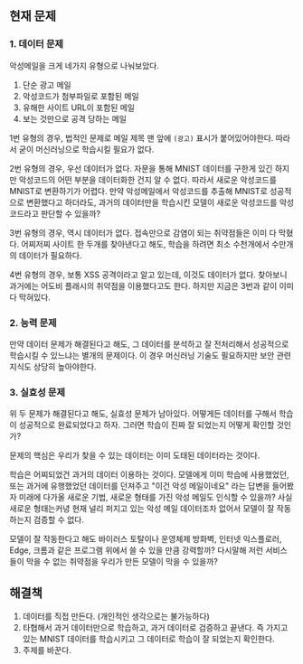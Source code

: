 ## 현재 문제

### 1. 데이터 문제

악성메일을 크게 네가지 유형으로 나눠보았다.

1. 단순 광고 메일
2. 악성코드가 첨부파일로 포함된 메일
3. 유해한 사이트 URL이 포함된 메일
4. 보는 것만으로 공격 당하는 메일

1번 유형의 경우, 법적인 문제로 메일 제목 맨 앞에 `(광고)` 표시가 붙어있어야한다. 따라서 굳이 머신러닝으로 학습시킬 필요가 없다.

2번 유형의 경우, 우선 데이터가 없다. 자문을 통해 MNIST 데이터를 구한게 있긴 하지만 악성코드의 어떤 부분을 데이터화한 건지 알 수 없다. 따라서 새로운 악성코드를 MNIST로 변환하기가 어렵다. 만약 악성메일에서 악성코드를 추출해 MNIST로 성공적으로 변환했다고 하더라도, 과거의 데이터만을 학습시킨 모델이 새로운 악성코드를 악성코드라고 판단할 수 있을까?

3번 유형의 경우, 역시 데이터가 없다. 접속만으로 감염이 되는 취약점들은 이미 다 막혔다. 어찌저찌 사이트 한 두개를 찾아낸다고 해도, 학습을 하려면 최소 수천개에서 수만개의 데이터가 필요하다.

4번 유형의 경우, 보통 XSS 공격이라고 알고 있는데, 이것도 데이터가 없다. 찾아보니 과거에는 어도비 플래시의 취약점을 이용했다고도 한다. 하지만 지금은 3번과 같이 이미 다 막혀있다.

### 2. 능력 문제

만약 데이터 문제가 해결된다고 해도, 그 데이터를 분석하고 잘 전처리해서 성공적으로 학습시킬 수 있느냐는 별개의 문제이다. 이 경우 머신러닝 기술도 필요하지만 보안 관련 지식도 상당히 높아야한다.

### 3. 실효성 문제

위 두 문제가 해결된다고 해도, 실효성 문제가 남아있다. 어떻게든 데이터를 구해서 학습이 성공적으로 완료되었다고 하자. 그러면 학습이 진짜 잘 되었는지 어떻게 확인할 것인가?

문제의 핵심은 우리가 찾을 수 있는 데이터는 이미 도태된 데이터라는 것이다.

학습은 어찌되었건 과거의 데이터 이용하는 것이다. 모델에게 이미 학습에 사용했었던, 또는 과거에 유행했었던 데이터를 던져주고 "이건 악성 메일이네요" 라는 답변을 들어봤자 미래에 다가올 새로운 기법, 새로운 형태를 가진 악성 메일도 인식할 수 있을까? 사실 새로운 형태는커녕 현재 널리 퍼지고 있는 악성 메일 데이터조차 없어서 모델이 잘 작동하는지 검증할 수 없다.

모델이 잘 작동한다고 해도 바이러스 토탈이나 운영체제 방화벽, 인터넷 익스플로러, Edge, 크롬과 같은 프로그램 위에서 쓸 수 있을 만큼 강력할까? 다시말해 저런 서비스들이 막을 수 없는 취약점을 우리가 만든 모델이 막을 수 있을까?

## 해결책

1. 데이터를 직접 만든다. (개인적인 생각으로는 불가능하다)
2. 타협해서 과거 데이터만으로 학습하고, 과거 데이터로 검증하고 끝낸다. 즉 가지고 있는 MNIST 데이터를 학습시키고 그 데이터로 학습이 잘 되었는지 확인한다.
3. 주제를 바꾼다.
